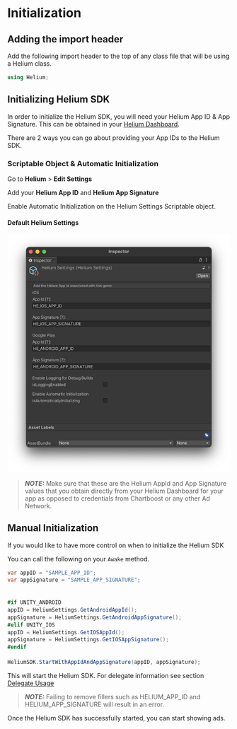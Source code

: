 # Initialization

## Adding the import header

Add the following import header to the top of any class file that will be using a Helium class.

```c#
using Helium;
```

## Initializing Helium SDK

In order to initialize the Helium SDK, you will need your Helium App ID & App Signature. This can be obtained in your [Helium Dashboard](https://helium.chartboost.com
).

There are 2 ways you can go about providing your App IDs to the Helium SDK.

### Scriptable Object & Automatic Initialization

Go to **Helium** > **Edit Settings**

Add your **Helium App ID** and **Helium App Signature**

Enable Automatic Initialization on the Helium Settings Scriptable object.

#### Default Helium Settings

![](../images/helium-settings.png)

> **_NOTE:_** Make sure that these are the Helium AppId and App Signature values that you obtain directly from your Helium Dashboard for your app as opposed to credentials from Chartboost or any other Ad Network.

## Manual Initialization

If you would like to have more control on when to initialize the Helium SDK

You can call the following on your `Awake` method.

```c#
var appID = "SAMPLE_APP_ID";
var appSignature = "SAMPLE_APP_SIGNATURE";


#if UNITY_ANDROID
appID = HeliumSettings.GetAndroidAppId();
appSignature = HeliumSettings.GetAndroidAppSignature();
#elif UNITY_IOS
appID = HeliumSettings.GetIOSAppId();
appSignature = HeliumSettings.GetIOSAppSignature();
#endif

HeliumSDK.StartWithAppIdAndAppSignature(appID, appSignature);
```

This will start the Helium SDK. For delegate information see section [Delegate Usage](com.chartboost.helium/Documentation/integration/delegate-usage.md)

> **_NOTE:_** Failing to remove fillers such as HELIUM_APP_ID and HELIUM_APP_SIGNATURE will result in an error.

Once the Helium SDK has successfully started, you can start showing ads.
